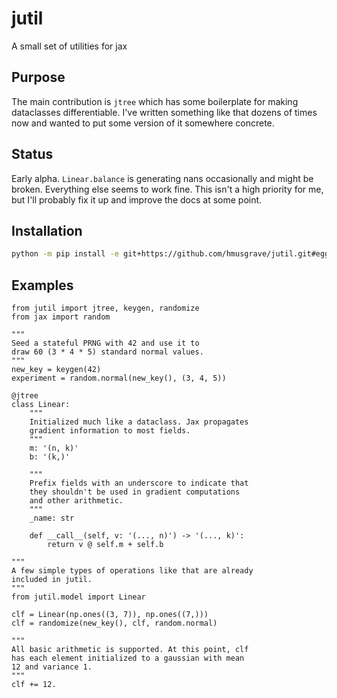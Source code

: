 # jutil

A small set of utilities for jax

## Purpose

The main contribution is `jtree` which has some boilerplate for making
dataclasses differentiable. I've written something like that dozens of times
now and wanted to put some version of it somewhere concrete.

## Status

Early alpha. `Linear.balance` is generating nans occasionally and might be
broken. Everything else seems to work fine. This isn't a high priority for me,
but I'll probably fix it up and improve the docs at some point.

## Installation

```bash
python -m pip install -e git+https://github.com/hmusgrave/jutil.git#egg=jutil
```

## Examples

```
from jutil import jtree, keygen, randomize
from jax import random

"""
Seed a stateful PRNG with 42 and use it to
draw 60 (3 * 4 * 5) standard normal values.
"""
new_key = keygen(42)
experiment = random.normal(new_key(), (3, 4, 5))

@jtree
class Linear:
    """
    Initialized much like a dataclass. Jax propagates
    gradient information to most fields.
    """
    m: '(n, k)'
    b: '(k,)'

    """
    Prefix fields with an underscore to indicate that
    they shouldn't be used in gradient computations
    and other arithmetic.
    """
    _name: str

    def __call__(self, v: '(..., n)') -> '(..., k)':
        return v @ self.m + self.b

"""
A few simple types of operations like that are already
included in jutil.
"""
from jutil.model import Linear

clf = Linear(np.ones((3, 7)), np.ones((7,)))
clf = randomize(new_key(), clf, random.normal)

"""
All basic arithmetic is supported. At this point, clf
has each element initialized to a gaussian with mean
12 and variance 1.
"""
clf += 12.
```
